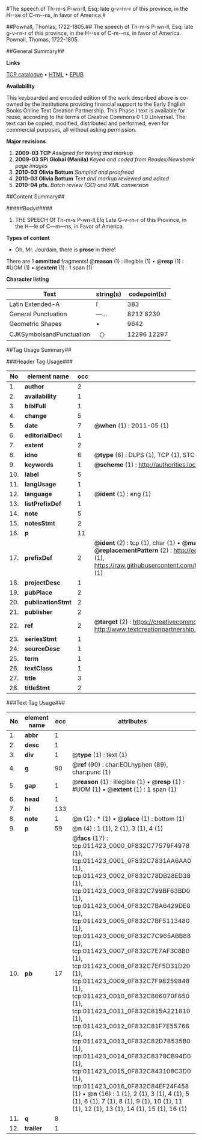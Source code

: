 #The speech of Th-m-s P-wn-ll, Esq; late g-v-rn-r of this province, in the H--se of C-m--ns, in favor of America.#

##Pownall, Thomas, 1722-1805.##
The speech of Th-m-s P-wn-ll, Esq; late g-v-rn-r of this province, in the H--se of C-m--ns, in favor of America.
Pownall, Thomas, 1722-1805.

##General Summary##

**Links**

[TCP catalogue](http://www.ota.ox.ac.uk/tcp/)  • 
[HTML](http://tei.it.ox.ac.uk/tcp/Texts-HTML/free/N08/N08948.html)  • 
[EPUB](http://tei.it.ox.ac.uk/tcp/Texts-EPUB/free/N08/N08948.epub)

**Availability**

This keyboarded and encoded edition of the
	       work described above is co-owned by the institutions
	       providing financial support to the Early English Books
	       Online Text Creation Partnership. This Phase I text is
	       available for reuse, according to the terms of Creative
	       Commons 0 1.0 Universal. The text can be copied,
	       modified, distributed and performed, even for
	       commercial purposes, all without asking permission.

**Major revisions**

1. __2009-03__ __TCP__ *Assigned for keying and markup*
1. __2009-03__ __SPi Global (Manila)__ *Keyed and coded from Readex/Newsbank page images*
1. __2010-03__ __Olivia Bottum__ *Sampled and proofread*
1. __2010-03__ __Olivia Bottum__ *Text and markup reviewed and edited*
1. __2010-04__ __pfs.__ *Batch review (QC) and XML conversion*

##Content Summary##

#####Body#####

1. THE SPEECH Of Th-m-s P-wn-ll,Eſq Late G-v-rn-r of this Province, in the H—ſe of C—m—ns, in Favor of America.

**Types of content**

  * Oh, Mr. Jourdain, there is **prose** in there!

There are 1 **ommitted** fragments! 
 @__reason__ (1) : illegible (1)  •  @__resp__ (1) : #UOM (1)  •  @__extent__ (1) : 1 span (1)

**Character listing**


|Text|string(s)|codepoint(s)|
|---|---|---|
|Latin Extended-A|ſ|383|
|General Punctuation|—…|8212 8230|
|Geometric Shapes|▪|9642|
|CJKSymbolsandPunctuation|〈〉|12296 12297|

##Tag Usage Summary##

###Header Tag Usage###

|No|element name|occ|attributes|
|---|---|---|---|
|1.|__author__|2||
|2.|__availability__|1||
|3.|__biblFull__|1||
|4.|__change__|5||
|5.|__date__|7| @__when__ (1) : 2011-05 (1)|
|6.|__editorialDecl__|1||
|7.|__extent__|2||
|8.|__idno__|6| @__type__ (6) : DLPS (1), TCP (1), STC (1), NOTIS (1), IMAGE-SET (1), EVANS-CITATION (1)|
|9.|__keywords__|1| @__scheme__ (1) : http://authorities.loc.gov/ (1)|
|10.|__label__|5||
|11.|__langUsage__|1||
|12.|__language__|1| @__ident__ (1) : eng (1)|
|13.|__listPrefixDef__|1||
|14.|__note__|5||
|15.|__notesStmt__|2||
|16.|__p__|11||
|17.|__prefixDef__|2| @__ident__ (2) : tcp (1), char (1)  •  @__matchPattern__ (2) : ([0-9\-]+):([0-9IVX]+) (1), (.+) (1)  •  @__replacementPattern__ (2) : http://eebo.chadwyck.com/downloadtiff?vid=$1&page=$2 (1), https://raw.githubusercontent.com/textcreationpartnership/Texts/master/tcpchars.xml#$1 (1)|
|18.|__projectDesc__|1||
|19.|__pubPlace__|2||
|20.|__publicationStmt__|2||
|21.|__publisher__|2||
|22.|__ref__|2| @__target__ (2) : https://creativecommons.org/publicdomain/zero/1.0/ (1), http://www.textcreationpartnership.org/docs/. (1)|
|23.|__seriesStmt__|1||
|24.|__sourceDesc__|1||
|25.|__term__|1||
|26.|__textClass__|1||
|27.|__title__|3||
|28.|__titleStmt__|2||


###Text Tag Usage###

|No|element name|occ|attributes|
|---|---|---|---|
|1.|__abbr__|1||
|2.|__desc__|1||
|3.|__div__|1| @__type__ (1) : text (1)|
|4.|__g__|90| @__ref__ (90) : char:EOLhyphen (89), char:punc (1)|
|5.|__gap__|1| @__reason__ (1) : illegible (1)  •  @__resp__ (1) : #UOM (1)  •  @__extent__ (1) : 1 span (1)|
|6.|__head__|1||
|7.|__hi__|133||
|8.|__note__|1| @__n__ (1) : * (1)  •  @__place__ (1) : bottom (1)|
|9.|__p__|59| @__n__ (4) : 1 (1), 2 (1), 3 (1), 4 (1)|
|10.|__pb__|17| @__facs__ (17) : tcp:011423_0000_0F832C77579F4978 (1), tcp:011423_0001_0F832C7831AA6AA0 (1), tcp:011423_0002_0F832C78DB28ED38 (1), tcp:011423_0003_0F832C799BF63BD0 (1), tcp:011423_0004_0F832C7BA6429DE0 (1), tcp:011423_0005_0F832C7BF5113480 (1), tcp:011423_0006_0F832C7C965ABB88 (1), tcp:011423_0007_0F832C7E7AF308B0 (1), tcp:011423_0008_0F832C7EF5D31D20 (1), tcp:011423_0009_0F832C7F98259848 (1), tcp:011423_0010_0F832C806070F650 (1), tcp:011423_0011_0F832C815A221810 (1), tcp:011423_0012_0F832C81F7E55768 (1), tcp:011423_0013_0F832C82D78535B0 (1), tcp:011423_0014_0F832C8378CB94D0 (1), tcp:011423_0015_0F832C843108C3D0 (1), tcp:011423_0016_0F832C84EF24F458 (1)  •  @__n__ (16) : 1 (1), 2 (1), 3 (1), 4 (1), 5 (1), 6 (1), 7 (1), 8 (1), 9 (1), 10 (1), 11 (1), 12 (1), 13 (1), 14 (1), 15 (1), 16 (1)|
|11.|__q__|8||
|12.|__trailer__|1||
